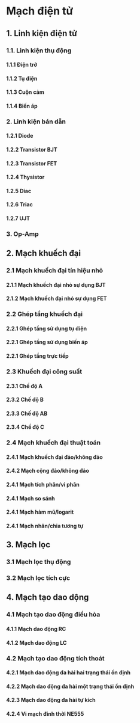 # Mạch điện tử

## 1. Linh kiện điện tử
### 1.1. Linh kiện thụ động
#### 1.1.1 Điện trở
#### 1.1.2 Tụ điện
#### 1.1.3 Cuộn cảm
#### 1.1.4 Biến áp
### 2. Linh kiện bán dẫn
#### 1.2.1 Diode
#### 1.2.2 Transistor BJT
#### 1.2.3 Transistor FET
#### 1.2.4 Thysistor
#### 1.2.5 Diac
#### 1.2.6 Triac
#### 1.2.7 UJT
### 3. Op-Amp

## 2. Mạch khuếch đại 
### 2.1 Mạch khuếch đại tín hiệu nhỏ
#### 2.1.1 Mạch khuếch đại nhỏ sự dụng BJT
#### 2.1.2 Mạch khuếch đại nhỏ sự dụng FET

### 2.2 Ghép tầng khuếch đại
#### 2.2.1 Ghép tầng sử dụng tụ điện
#### 2.2.1 Ghép tầng sử dụng biến áp
#### 2.2.1 Ghép tầng trực tiếp

### 2.3 Khuếch đại công suất
#### 2.3.1 Chế độ A
#### 2.3.2 Chế độ B
#### 2.3.3 Chế độ AB
#### 2.3.4 Chế độ C

### 2.4 Mạch khuếch đại thuật toán
#### 2.4.1 Mạch khuếch đại đảo/không đảo
#### 2.4.2 Mạch cộng đảo/không đảo
#### 2.4.1 Mạch tích phân/vi phân
#### 2.4.1 Mạch so sánh
#### 2.4.1 Mạch hàm mũ/logarit
#### 2.4.1 Mạch nhân/chia tương tự

## 3. Mạch lọc
### 3.1 Mạch lọc thụ động
### 3.2 Mạch lọc tích cực

## 4. Mạch tạo dao dộng 
### 4.1 Mạch tạo dao động điều hòa 
#### 4.1.1 Mạch dao động RC
#### 4.1.2 Mạch dao động LC

### 4.2 Mạch tạo dao động tích thoát
#### 4.2.1 Mạch dao động đa hài hai trạng thái ổn định
#### 4.2.2 Mạch dao động đa hài một trạng thái ổn định
#### 4.2.3 Mạch dao động đa hài tự kích
#### 4.2.4 Vi mạch đinh thời NE555
